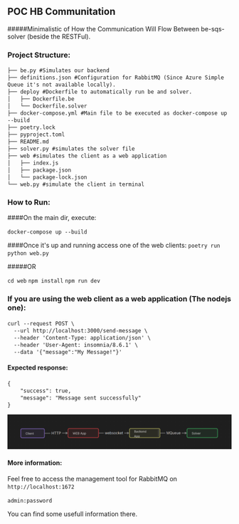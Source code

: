 ## POC HB Communitation
#####Minimalistic of How the Communication Will Flow Between be-sqs-solver (beside the RESTFul).


### Project Structure:

```.
├── be.py #Simulates our backend
├── definitions.json #Configuration for RabbitMQ (Since Azure Simple Queue it's not available locally).
├── deploy #Dockerfile to automatically run be and solver.
│   ├── Dockerfile.be
│   └── Dockerfile.solver
├── docker-compose.yml #Main file to be executed as docker-compose up --build
├── poetry.lock
├── pyproject.toml
├── README.md
├── solver.py #simulates the solver file
├── web #simulates the client as a web application
│   ├── index.js
│   ├── package.json
│   └── package-lock.json
└── web.py #simulate the client in terminal
```

### How to Run: 
####On the main dir, execute: 

`docker-compose up --build`

####Once it's up and running access one of the web clients:
`poetry run python web.py`

#####OR

`cd web`
`npm install`
`npm run dev`

### If you are using the web client as a web application (The nodejs one):

```
curl --request POST \
  --url http://localhost:3000/send-message \
  --header 'Content-Type: application/json' \
  --header 'User-Agent: insomnia/8.6.1' \
  --data '{"message":"My Message!"}'
  ```

#### Expected response: 
```
{
	"success": true,
	"message": "Message sent successfully"
}
```

![alt text](image.png)

#### More information: 

Feel free to access the management tool for RabbitMQ on `http://localhost:1672`

`admin:password`

You can find some usefull information there.